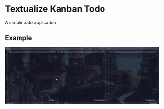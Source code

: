 # Textualize Kanban Todo

A simple todo application

## Example
![Example Video](assets/examplevideo.gif "Example Video")
